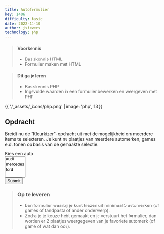 ```yaml
---
title: Autoformulier
key: 1406
difficulty: basic
date: 2022-11-10
author: jsiewers
technology: php
---
```


> #### Voorkennis
> * Basiskennis HTML
> * Formulier maken met HTML

> #### Dit ga je leren
> * Basiskennis PHP
> * Ingevulde waarden in een formulier bewerken en weergeven met PHP

{{ '/_assets/_icons/php.png'  | image: 'php', 13 }}

## Opdracht
Breidt nu de "Kleurkizer"-opdracht uit met de mogelijkheid om meerdere items te selecteren. 
Je kunt nu plaatjes van meerdere automerken, games e.d. tonen op basis van de gemaakte selectie.

<div class="html">
    <form action="https://static.edutorial.nl/php/auto_choice.php" method="post">
        <label style="display:block;" for="auto">Kies een auto</label>
        <select name="auto[]" multiple>
            <option>audi</option>
            <option>mercedes</option>
            <option>ford</option>
        </select><br>
        <input type="submit">
    </form>
</div>

> ### Op te leveren
> * Een formulier waarbij je kunt kiezen uit minimaal 5 automerken (of games of tandpasta of ander onderwerp).  
> * Zodra je je keuze hebt gemaakt en je verstuurt het formulier, dan worden er 2 plaatjes weergegeven van je favoriete automerk (of game of wat dan ook).
